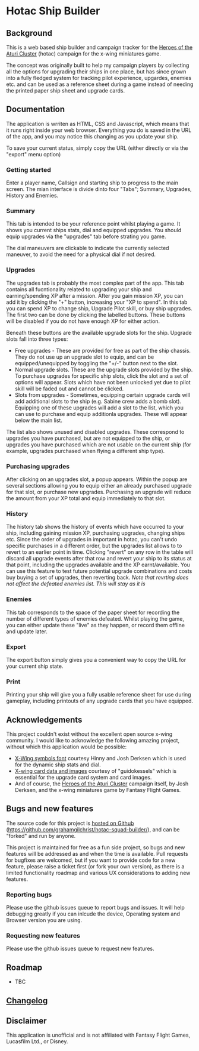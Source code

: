 # Hotac Ship Builder

## Background

This is a web based ship builder and campaign tracker for the [Heroes of the Aturi Cluster](http://dockingbay416.com/campaign/) (hotac) campaign for the x-wing miniatures game.

The concept was originally built to help my campaign players by collecting all the options for upgrading their ships in one place, but has since grown into a fully fledged system for tracking pilot experience, upgardes, enemies etc. and can be used as a reference sheet during a game instead of needing the printed paper ship sheet and upgrade cards.

## Documentation

The application is wrriten as HTML, CSS and Javascript, which means that it runs right inside your web browser. Everything you do is saved in the URL of the app, and you may notice this changing as you update your ship.

To save your current status, simply copy the URL (either directly or via the "export" menu option)

### Getting started

Enter a player name, Callsign and starting ship to progress to the main screen. The mian interface is divide dinto four "Tabs"; Summary, Upgrades, History and Enemies.

### Summary
This tab is intended to be your reference point whilst playing a game. It shows you current ships stats, dial and equipped upgrades. You should equip upgrades via the "upgrades" tab before strating you game.

The dial maneuvers are clickable to indicate the currently selected maneuver, to avoid the need for a physical dial if not desired.

### Upgrades

The upgrades tab is probably the most complex part of the app. This tab contains all fucntionality related to upgrading your ship and earning/spending XP after a mission.
After you gain mission XP, you can add it by clicking the "+" button, increasing your "XP to spend".
In this tab you can spend XP to change ship, Upgrade Pilot skill, or buy ship upgrades. The first two can be done by clicking the labelled buttons. These buttons will be disabled if you do not have enough XP for either action.

Beneath these buttons are the available upgrade slots for the ship. Upgrade slots fall into three types:
* Free upgrades - These are provided for free as part of the ship chassis. They do not use up an upgrade slot to equip, and can be equipped/unequipped by toggling the "+/-" button next to the slot.
* Normal upgrade slots. These are the upgrade slots provided by the ship. To purchase upgrades for specific ship slots, click the slot and a set of options will appear. Slots which have not been unlocked yet due to pilot skill will be faded out and cannot be clicked. 
* Slots from upgrades - Sometimes, equipping certain upgrade cards will add additional slots to the ship (e.g. Sabine crew adds a bomb slot). Equipping one of these upgrades will add a slot to the list, which you can use to purchase and equip additionla upgrades. These will appear below the main list.

The list also shows unused and disabled upgrades. These correspond to upgrades you have purchased, but are not equipped to the ship, or upgrades you have purchased which are not usable on the current ship (for example, upgrades purchased when flying a different ship type).

### Purchasing upgrades
After clicking on an upgrades slot, a popup appears. Within the popup are several sections allowing you to equip either an already purchased upgrade for that slot, or purchase new upgrades. Purchasing an upgrade will reduce the amount from your XP total and equip immediately to that slot.

### History

The history tab shows the history of events which have occurred to your ship, including gaining mission XP, purchasing upgrades, changing ships etc. Since the order of upgrades in important in hotac, you can't undo specific purchases in a different order, but the upgrades list allows to to revert to an earlier point in time.
Clicking "revert" on any row in the table will discard all upgrade events after that row and revert your ship to its status at that point, including the upgrades available and the XP earnt/available. You can use this feature to test future potential upgrade combinations and costs buy buying a set of upgrades, then reverting back.
*Note that revrting does not affect the defeated enemies list. This will stay as it is*

### Enemies

This tab corresponds to the space of the paper sheet for recording the number of different types of enemies defeated. Whilst playing the game, you can either update these "live" as they happen, or record them offline and update later.

### Export

The export button simply gives you a convenient way to copy the URL for your current ship state.

### Print

Printing your ship will give you a fully usable reference sheet for use during gameplay, including printouts of any upgrade cards that you have equipped.

## Acknowledgements
This project couldn't exist without the excellent open source x-wing community. I would like to acknowledge the following amazing project, without which this application would be possible:

* [X-Wing symbols font](https://github.com/geordanr/xwing-miniatures-font) courtesy Hinny and Josh Derksen which is used for the dynamic ship stats and dial.
* [X-wing card data and images](https://github.com/guidokessels/xwing-data) courtesy of "guidokessels" which is essential for the upgrade card system and card images.
* And of course, the [Heroes of the Aturi Cluster](http://dockingbay416.com/campaign/) campaign itself, by Josh Derksen, and the x-wing miniatures game by Fantasy Flight Games.

## Bugs and new features

The source code for this project is [hosted on Github](https://github.com/grahamgilchrist/hotac-squad-builder/) (https://github.com/grahamgilchrist/hotac-squad-builder/), and can be "forked" and run by anyone.

This project is maintained for free as a fun side project, so bugs and new features will be addressed as and when the time is available.
Pull requests for bugfixes are welcomed, but if you want to provide code for a new feature, please raise a ticket first (or fork your own version), as there is a limited functionality roadmap and various UX considerations to adding new features.

### Reporting bugs
Please use the github issues queue to report bugs and issues. It will help debugging greatly if you can inlcude the device, Operating system and Browser version you are using.

### Requesting new features
Please use the github issues queue to request new features. 

## Roadmap
* TBC

## [Changelog](docs/changelog.html)

## Disclaimer
This application is unofficial and is not affiliated with Fantasy Flight Games, Lucasfilm Ltd., or Disney.
